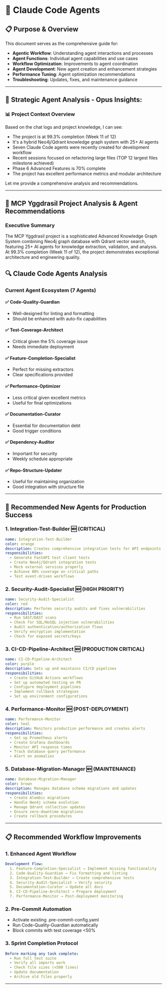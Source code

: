# 🤖 Claude Code Agents

## 📋 Purpose & Overview

This document serves as the comprehensive guide for:
- **Agentic Workflow**: Understanding agent interactions and processes
- **Agent Functions**: Individual agent capabilities and use cases  
- **Workflow Optimization**: Improvements to agent coordination
- **Agent Development**: New agent creation and enhancement strategies
- **Performance Tuning**: Agent optimization recommendations
- **Troubleshooting**: Updates, fixes, and maintenance guidance

---

## 🧠 Strategic Agent Analysis - Opus Insights:


### 📊 Project Context Overview

Based on the chat logs and project knowledge, I can see:

- The project is at 99.3% completion (Week 11 of 12)
- It's a hybrid Neo4j/Qdrant knowledge graph system with 25+ AI agents
- Seven Claude Code agents were recently created for development workflow
- Recent sessions focused on refactoring large files (TOP 12 largest files milestone achieved)
- Phase 6 Advanced Features is 70% complete
- The project has excellent performance metrics and modular architecture

Let me provide a comprehensive analysis and recommendations.

---

## 🎯 MCP Yggdrasil Project Analysis & Agent Recommendations

### Executive Summary

The MCP Yggdrasil project is a sophisticated Advanced Knowledge Graph System combining Neo4j graph database with Qdrant vector search, featuring 25+ AI agents for knowledge extraction, validation, and analysis. At 99.3% completion (Week 11 of 12), the project demonstrates exceptional architecture and engineering quality.


## 🔍 Claude Code Agents Analysis

### Current Agent Ecosystem (7 Agents)

#### ✅ Code-Quality-Guardian
- Well-designed for linting and formatting
- Should be enhanced with auto-fix capabilities

#### ✅ Test-Coverage-Architect
- Critical given the 5% coverage issue
- Needs immediate deployment

#### ✅ Feature-Completion-Specialist
- Perfect for missing extractors
- Clear specifications provided

#### ✅ Performance-Optimizer
- Less critical given excellent metrics
- Useful for final optimizations

#### ✅ Documentation-Curator
- Essential for documentation debt
- Good trigger conditions

#### ✅ Dependency-Auditor
- Important for security
- Weekly schedule appropriate

#### ✅ Repo-Structure-Updater
- Useful for maintaining organization
- Good integration with structure file

---

## 🚀 Recommended New Agents for Production Success

### 1. Integration-Test-Builder 🆕 (CRITICAL)
```yaml
name: Integration-Test-Builder
color: orange
description: Creates comprehensive integration tests for API endpoints and agent interactions
responsibilities:
  - Generate FastAPI test client tests
  - Create Neo4j/Qdrant integration tests
  - Mock external services properly
  - Achieve 80% coverage on critical paths
  - Test event-driven workflows
```

### 2. Security-Audit-Specialist 🆕 (HIGH PRIORITY)
```yaml
name: Security-Audit-Specialist
color: red
description: Performs security audits and fixes vulnerabilities
responsibilities:
  - Run SAST/DAST scans
  - Check for SQL/NoSQL injection vulnerabilities
  - Audit authentication/authorization flows
  - Verify encryption implementation
  - Check for exposed secrets/keys
```

### 3. CI-CD-Pipeline-Architect 🆕 (PRODUCTION CRITICAL)
```yaml
name: CI-CD-Pipeline-Architect
color: purple
description: Sets up and maintains CI/CD pipelines
responsibilities:
  - Create GitHub Actions workflows
  - Set up automated testing on PR
  - Configure deployment pipelines
  - Implement rollback strategies
  - Set up environment configurations
```

### 4. Performance-Monitor 🆕 (POST-DEPLOYMENT)
```yaml
name: Performance-Monitor
color: teal
description: Monitors production performance and creates alerts
responsibilities:
  - Set up Prometheus alerts
  - Create Grafana dashboards
  - Monitor API response times
  - Track database query performance
  - Alert on anomalies
```

### 5. Database-Migration-Manager 🆕 (MAINTENANCE)
```yaml
name: Database-Migration-Manager
color: brown
description: Manages database schema migrations and updates
responsibilities:
  - Create Alembic migrations
  - Handle Neo4j schema evolution
  - Manage Qdrant collection updates
  - Ensure zero-downtime migrations
  - Create rollback procedures
```

---

## 📋 Recommended Workflow Improvements

### 1. Enhanced Agent Workflow
```yaml
Development Flow:
  1. Feature-Completion-Specialist → Implement missing functionality
  2. Code-Quality-Guardian → Fix formatting and linting
  3. Integration-Test-Builder → Create comprehensive tests
  4. Security-Audit-Specialist → Verify security
  5. Documentation-Curator → Update all docs
  6. CI-CD-Pipeline-Architect → Prepare deployment
  7. Performance-Monitor → Post-deployment monitoring
```

### 2. Pre-Commit Automation
- Activate existing .pre-commit-config.yaml
- Run Code-Quality-Guardian automatically
- Block commits with test coverage <50%

### 3. Sprint Completion Protocol
```yaml
Before marking any task complete:
  - Run full test suite
  - Verify all imports work
  - Check file sizes (<500 lines)
  - Update documentation
  - Archive old files properly
```

---
